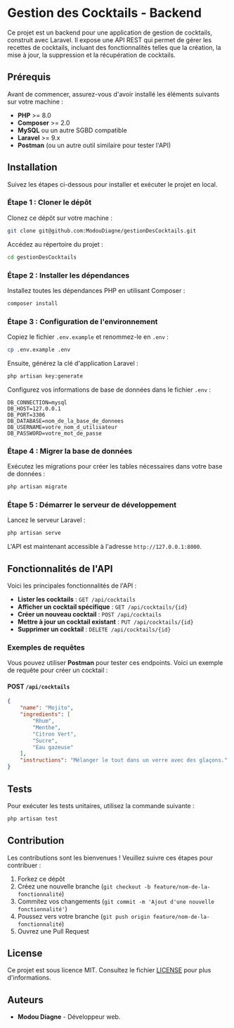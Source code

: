# Gestion des Cocktails - Backend

Ce projet est un backend pour une application de gestion de cocktails, construit avec Laravel. Il expose une API REST qui permet de gérer les recettes de cocktails, incluant des fonctionnalités telles que la création, la mise à jour, la suppression et la récupération de cocktails.

## Prérequis

Avant de commencer, assurez-vous d'avoir installé les éléments suivants sur votre machine :

- **PHP** >= 8.0
- **Composer** >= 2.0
- **MySQL** ou un autre SGBD compatible
- **Laravel** >= 9.x
- **Postman** (ou un autre outil similaire pour tester l'API)

## Installation

Suivez les étapes ci-dessous pour installer et exécuter le projet en local.

### Étape 1 : Cloner le dépôt

Clonez ce dépôt sur votre machine :

```bash
git clone git@github.com:ModouDiagne/gestionDesCocktails.git
```

Accédez au répertoire du projet :

```bash
cd gestionDesCocktails
```

### Étape 2 : Installer les dépendances

Installez toutes les dépendances PHP en utilisant Composer :

```bash
composer install
```

### Étape 3 : Configuration de l'environnement

Copiez le fichier `.env.example` et renommez-le en `.env` :

```bash
cp .env.example .env
```

Ensuite, générez la clé d'application Laravel :

```bash
php artisan key:generate
```

Configurez vos informations de base de données dans le fichier `.env` :

```
DB_CONNECTION=mysql
DB_HOST=127.0.0.1
DB_PORT=3306
DB_DATABASE=nom_de_la_base_de_donnees
DB_USERNAME=votre_nom_d_utilisateur
DB_PASSWORD=votre_mot_de_passe
```

### Étape 4 : Migrer la base de données

Exécutez les migrations pour créer les tables nécessaires dans votre base de données :

```bash
php artisan migrate
```

### Étape 5 : Démarrer le serveur de développement

Lancez le serveur Laravel :

```bash
php artisan serve
```

L'API est maintenant accessible à l'adresse `http://127.0.0.1:8000`.

## Fonctionnalités de l'API

Voici les principales fonctionnalités de l'API :

- **Lister les cocktails** : `GET /api/cocktails`
- **Afficher un cocktail spécifique** : `GET /api/cocktails/{id}`
- **Créer un nouveau cocktail** : `POST /api/cocktails`
- **Mettre à jour un cocktail existant** : `PUT /api/cocktails/{id}`
- **Supprimer un cocktail** : `DELETE /api/cocktails/{id}`

### Exemples de requêtes

Vous pouvez utiliser **Postman** pour tester ces endpoints. Voici un exemple de requête pour créer un cocktail :

#### POST `/api/cocktails`

```json
{
    "name": "Mojito",
    "ingredients": [
        "Rhum",
        "Menthe",
        "Citron Vert",
        "Sucre",
        "Eau gazeuse"
    ],
    "instructions": "Mélanger le tout dans un verre avec des glaçons."
}
```

## Tests

Pour exécuter les tests unitaires, utilisez la commande suivante :

```bash
php artisan test
```

## Contribution

Les contributions sont les bienvenues ! Veuillez suivre ces étapes pour contribuer :

1. Forkez ce dépôt
2. Créez une nouvelle branche (`git checkout -b feature/nom-de-la-fonctionnalité`)
3. Commitez vos changements (`git commit -m 'Ajout d'une nouvelle fonctionnalité'`)
4. Poussez vers votre branche (`git push origin feature/nom-de-la-fonctionnalité`)
5. Ouvrez une Pull Request

## License

Ce projet est sous licence MIT. Consultez le fichier [LICENSE](LICENSE) pour plus d'informations.

## Auteurs

- **Modou Diagne** - Développeur web.


